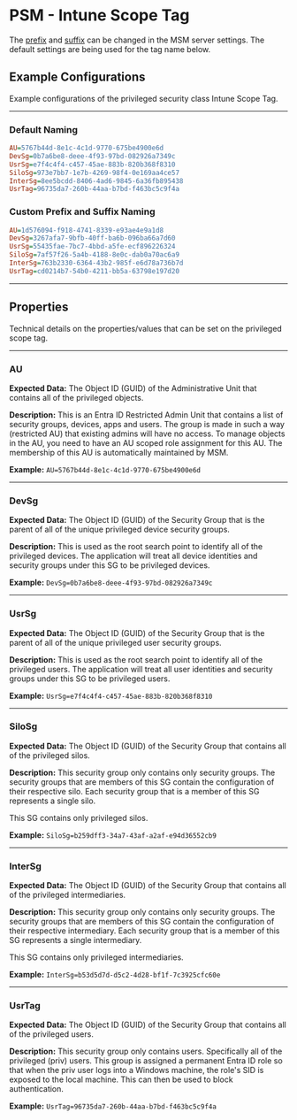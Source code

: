 # PSM - Intune Scope Tag

The [prefix](/Reference/Settings/Environmental-Variables-Reference/#msm_name_prefix) and [suffix](/Reference/Settings/Environmental-Variables-Reference/#msm_name_suffix) can be changed in the MSM server settings. The default settings are being used for the tag name below.

## Example Configurations

Example configurations of the privileged security class Intune Scope Tag.

---

### Default Naming

``` INI title="MSM - PSM"
AU=5767b44d-8e1c-4c1d-9770-675be4900e6d
DevSg=0b7a6be8-deee-4f93-97bd-082926a7349c
UsrSg=e7f4c4f4-c457-45ae-883b-820b368f8310
SiloSg=973e7bb7-1e7b-4269-98f4-0e169aa4ce57
InterSg=8ee5bcdd-8406-4ad6-9845-6a36fb895438
UsrTag=96735da7-260b-44aa-b7bd-f463bc5c9f4a
```

### Custom Prefix and Suffix Naming

``` INI title="eLabs - PSM - Cloud"
AU=1d576094-f918-4741-8339-e93ae4e9a1d8
DevSg=3267afa7-9bfb-40ff-ba6b-096ba66a7d60
UsrSg=55435fae-7bc7-4bbd-a5fe-ecf896226324
SiloSg=7af57f26-5a4b-4188-8e0c-dab0a70ac6a9
InterSg=763b2330-6364-43b2-985f-e6d78a736b7d
UsrTag=cd0214b7-54b0-4211-bb5a-63798e197d20
```

---

## Properties

Technical details on the properties/values that can be set on the privileged scope tag.

---

### AU

**Expected Data:**
The Object ID (GUID) of the Administrative Unit that contains all of the privileged objects.

**Description:**
This is an Entra ID Restricted Admin Unit that contains a list of security groups, devices, apps and users.
The group is made in such a way (restricted AU) that existing admins will have no access. To manage objects in the AU, you need to have an AU scoped role assignment for this AU.
The membership of this AU is automatically maintained by MSM.

**Example:**
`AU=5767b44d-8e1c-4c1d-9770-675be4900e6d`

---

### DevSg

**Expected Data:**
The Object ID (GUID) of the Security Group that is the parent of all of the unique privileged device security groups.

**Description:**
This is used as the root search point to identify all of the privileged devices.
The application will treat all device identities and security groups under this SG to be privileged devices.

**Example:**
`DevSg=0b7a6be8-deee-4f93-97bd-082926a7349c`

---

### UsrSg

**Expected Data:**
The Object ID (GUID) of the Security Group that is the parent of all of the unique privileged user security groups.

**Description:**
This is used as the root search point to identify all of the privileged users.
The application will treat all user identities and security groups under this SG to be privileged users.

**Example:**
`UsrSg=e7f4c4f4-c457-45ae-883b-820b368f8310`

---

### SiloSg

**Expected Data:**
The Object ID (GUID) of the Security Group that contains all of the privileged silos.

**Description:**
This security group only contains only security groups. The security groups that are members of this SG contain the configuration of their respective silo. Each security group that is a member of this SG represents a single silo.

This SG contains only privileged silos.

**Example:**
`SiloSg=b259dff3-34a7-43af-a2af-e94d36552cb9`

---

### InterSg

**Expected Data:**
The Object ID (GUID) of the Security Group that contains all of the privileged intermediaries.

**Description:**
This security group only contains only security groups. The security groups that are members of this SG contain the configuration of their respective intermediary. Each security group that is a member of this SG represents a single intermediary.

This SG contains only privileged intermediaries.

**Example:**
`InterSg=b53d5d7d-d5c2-4d28-bf1f-7c3925cfc60e`

---

### UsrTag

**Expected Data:**
The Object ID (GUID) of the Security Group that contains all of the privileged users.

**Description:**
This security group only contains users. Specifically all of the privileged (priv) users.
This group is assigned a permanent Entra ID role so that when the priv user logs into a Windows machine, the role's SID is exposed to the local machine. This can then be used to block authentication.

**Example:**
`UsrTag=96735da7-260b-44aa-b7bd-f463bc5c9f4a`
